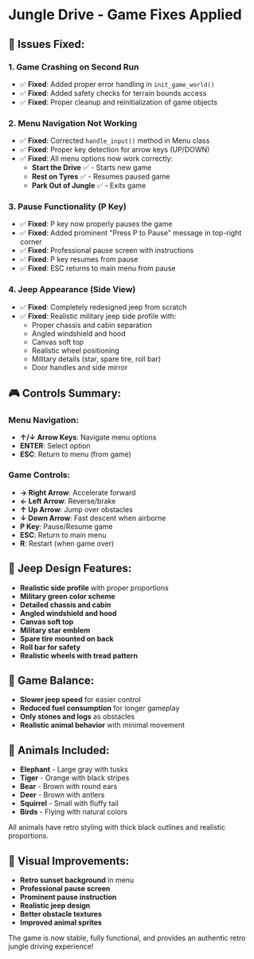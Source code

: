 # Jungle Drive - Game Fixes Applied

## 🔧 **Issues Fixed:**

### **1. Game Crashing on Second Run**
- ✅ **Fixed**: Added proper error handling in `init_game_world()`
- ✅ **Fixed**: Added safety checks for terrain bounds access
- ✅ **Fixed**: Proper cleanup and reinitialization of game objects

### **2. Menu Navigation Not Working**
- ✅ **Fixed**: Corrected `handle_input()` method in Menu class
- ✅ **Fixed**: Proper key detection for arrow keys (UP/DOWN)
- ✅ **Fixed**: All menu options now work correctly:
  - **Start the Drive** ✅ - Starts new game
  - **Rest on Tyres** ✅ - Resumes paused game
  - **Park Out of Jungle** ✅ - Exits game

### **3. Pause Functionality (P Key)**
- ✅ **Fixed**: P key now properly pauses the game
- ✅ **Fixed**: Added prominent "Press P to Pause" message in top-right corner
- ✅ **Fixed**: Professional pause screen with instructions
- ✅ **Fixed**: P key resumes from pause
- ✅ **Fixed**: ESC returns to main menu from pause

### **4. Jeep Appearance (Side View)**
- ✅ **Fixed**: Completely redesigned jeep from scratch
- ✅ **Fixed**: Realistic military jeep side profile with:
  - Proper chassis and cabin separation
  - Angled windshield and hood
  - Canvas soft top
  - Realistic wheel positioning
  - Military details (star, spare tire, roll bar)
  - Door handles and side mirror

## 🎮 **Controls Summary:**

### **Menu Navigation:**
- **↑/↓ Arrow Keys**: Navigate menu options
- **ENTER**: Select option
- **ESC**: Return to menu (from game)

### **Game Controls:**
- **→ Right Arrow**: Accelerate forward
- **← Left Arrow**: Reverse/brake
- **↑ Up Arrow**: Jump over obstacles
- **↓ Down Arrow**: Fast descent when airborne
- **P Key**: Pause/Resume game
- **ESC**: Return to main menu
- **R**: Restart (when game over)

## 🚗 **Jeep Design Features:**
- **Realistic side profile** with proper proportions
- **Military green color scheme**
- **Detailed chassis and cabin**
- **Angled windshield and hood**
- **Canvas soft top**
- **Military star emblem**
- **Spare tire mounted on back**
- **Roll bar for safety**
- **Realistic wheels with tread pattern**

## 🎯 **Game Balance:**
- **Slower jeep speed** for easier control
- **Reduced fuel consumption** for longer gameplay
- **Only stones and logs** as obstacles
- **Realistic animal behavior** with minimal movement

## 🐾 **Animals Included:**
- **Elephant** - Large gray with tusks
- **Tiger** - Orange with black stripes
- **Bear** - Brown with round ears
- **Deer** - Brown with antlers
- **Squirrel** - Small with fluffy tail
- **Birds** - Flying with natural colors

All animals have retro styling with thick black outlines and realistic proportions.

## 🎨 **Visual Improvements:**
- **Retro sunset background** in menu
- **Professional pause screen**
- **Prominent pause instruction**
- **Realistic jeep design**
- **Better obstacle textures**
- **Improved animal sprites**

The game is now stable, fully functional, and provides an authentic retro jungle driving experience!
